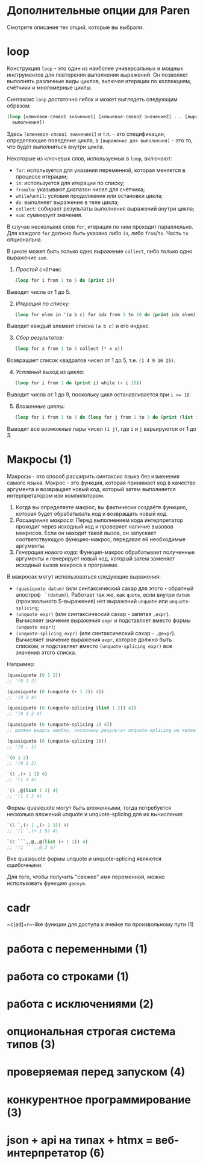 # Дополнительные опции для Paren

Смотрите описание тех опций, которые вы выбрали.

# loop

Конструкция `loop` - это один из наиболее универсальных и мощных инструментов
для повторения выполнения выражений. Он позволяет выполнять различные виды
циклов, включая итерации по коллекциям, счётчики и многомерные циклы.

Синтаксис `loop` достаточно гибок и может выглядеть следующим образом:
```lisp
(loop [ключевое-слово1 значение1] [ключевое-слово2 значение2] ... [выражение для
  выполнения])
```

Здесь `[ключевое-слово1 значение1]` и т.п. - это спецификации, определяющие
поведение цикла, а `[выражение для выполнения]` - это то, что будет выполняться
внутри цикла.

Некоторые из ключевых слов, используемых в `loop`, включают:
- `for`: используется для указания переменной, которая меняется в процессе итерации;
- `in`: используется для итерации по списку;
- `from`/`to`: указывают диапазон чисел для счётчика;
- `while`/`until`: условия продолжения или остановки цикла;
- `do`: выполняет выражение в теле цикла;
- `collect`: собирает результаты выполнения выражений внутри цикла;
- `sum`: суммирует значения.

В случае нескольких слов `for`, итерация по ним проходит параллельно.
Для каждого `for` должно быть указано либо `in`, либо `from`/`to`. Часть `to` опциональна.

В цикле может быть только одно выражение `collect`, либо только одно выражение `sum`.

1. *Простой счётчик:*
```lisp
   (loop for i from 1 to 5 do (print i))
```
   Выводит числа от 1 до 5.

2. *Итерация по списку:*
```lisp
   (loop for elem in '(a b c) for idx from 1 to 10 do (print idx elem))
```
   Выводит каждый элемент списка `(a b c)` и его индекс.

3. *Сбор результатов:*
```lisp
   (loop for x from 1 to 5 collect (* x x))
```
   Возвращает список квадратов чисел от 1 до 5, т.е. `(1 4 9 16 25)`.

4. *Условный выход из цикла:*
```lisp
   (loop for i from 1 do (print i) while (< i 10))
```
   Выводит числа от 1 до 9, поскольку цикл останавливается при `i >= 10`.

5. *Вложенные циклы:*
```lisp
   (loop for i from 1 to 3 do (loop for j from 1 to 3 do (print (list i j))))
```
   Выводит все возможные пары чисел `(i j)`, где `i` и `j` варьируются от 1
   до 3.

# Макросы (1)

Макросы - это способ расширить синтаксис языка без изменения самого
языка. Макрос - это функция, которая принимает код в качестве аргумента и
возвращает новый код, который затем выполняется интерпретатором или компилятором.

1. Когда вы определяете макрос, вы фактически создаёте функцию, которая будет
   обрабатывать код и возвращать новый код.
2. *Расширение макроса*: Перед выполнением кода интерпретатор проходит через
   исходный код и проверяет наличие вызовов макросов. Если он находит такой
   вызов, он запускает соответствующую функцию-макрос, передавая ей необходимые
   аргументы.
3. *Генерация нового кода*: Функция-макрос обрабатывает полученные аргументы и
   генерирует новый код, который затем заменяет исходный вызов макроса в
   программе.

В макросах могут использоваться следующие выражения:
- `(quasiquote datum)` (или синтаксический сахар для этого - обратный апостроф `` `(datum)``). Работает так же, как `quote`, если внутри `datum` (произвольного S-выражения) нет выражений `unquote` или `unquote-splicing`;
- `(unquote expr)` (или синтаксический сахар - запятая `,expr`). Вычисляет значение выражения `expr` и подставляет вместо формы `(unquote expr)`;
- `(unquote-splicing expr)` (или синтаксический сахар - `,@expr`). Вычисляет значение выражения `expr`, которое должно быть списком, и подставляет вместо `(unquote-splicing expr)` все значения этого списка.

Например:
```lisp 
(quasiquote (0 1 2))
;; '(0 1 2)

(quasiquote (0 (unquote (+ 1 2)) 4))
;; '(0 3 4)

(quasiquote (0 (unquote-splicing (list 1 2)) 4))
;; '(0 1 2 4)

(quasiquote (0 (unquote-splicing 1) 4))
;; должен выдать ошибку, поскольку результат unquote-splicing не является списком

(quasiquote (0 (unquote-splicing 1)))
;; '(0 . 1)

`(0 1 2)
;; '(0 1 2)

`(1 ,(+ 1 2) 4)
;; '(1 3 4)

`(1 ,@(list 1 2) 4)
;; '(1 1 2 4)
```

Формы quasiquote могут быть вложенными, тогда потребуется несколько вложений unquote и unquote-splicing для их вычисления:
```lisp 
`(1 `,(+ 1 ,(+ 2 3)) 4)
;; '(1 `,(+ 1 5) 4)

`(1 ```,,@,,@(list (+ 1 2)) 4)
;; '(1 ```,,@,3 4)
```

Вне quasiquote формы unquote и unquote-splicing являются ошибочными.

Для того, чтобы получить "свежее" имя переменной, можно использовать функцию `gensym`.

# cadr 
~c[ad]+r~-like функции для доступа к ячейке по произвольному пути (1)
# работа с переменными (1)
# работа со строками (1)
# работа с исключениями (2)
# опциональная строгая система типов (3) 
# проверяемая перед запуском (4)
# конкурентное программирование (3)
# json + api на типах + htmx = веб-интерпретатор (6)
